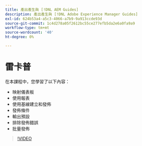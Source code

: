 ```yaml
---
title: 產出產生與 [!DNL AEM Guides]
description: 產出產生與 [!DNL Adobe Experience Manager Guides]
exl-id: 624b53a4-a5c3-4066-a7b9-9a913ccde93d
source-git-commit: 1c4d278a05f2612bc55ce277efb5da2e6a0fa9a9
workflow-type: tm+mt
source-wordcount: '40'
ht-degree: 0%

---
```


# 雷卡普

在本課程中，您學習了以下內容：

- 映射儀表板
- 使用報表
- 使用基線建立和發佈
- 發佈條件
- 輸出預設
- 排除發佈錯誤
- 批量發佈

>[!VIDEO](https://video.tv.adobe.com/v/338987?quality=12&learn=on)
